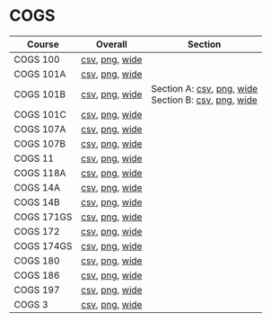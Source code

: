 # COGS

| Course | Overall | Section |
| ------ | ------- | ------- |
| COGS 100 | [csv](https://github.com/UCSD-Historical-Enrollment-Data/2024Summer1/blob/main/overall/COGS%20100.csv), [png](https://raw.githubusercontent.com/UCSD-Historical-Enrollment-Data/2024Summer1/main/plot_overall/COGS%20100.png), [wide](https://raw.githubusercontent.com/UCSD-Historical-Enrollment-Data/2024Summer1/main/plot_overall_wide/COGS%20100.png) |  |
| COGS 101A | [csv](https://github.com/UCSD-Historical-Enrollment-Data/2024Summer1/blob/main/overall/COGS%20101A.csv), [png](https://raw.githubusercontent.com/UCSD-Historical-Enrollment-Data/2024Summer1/main/plot_overall/COGS%20101A.png), [wide](https://raw.githubusercontent.com/UCSD-Historical-Enrollment-Data/2024Summer1/main/plot_overall_wide/COGS%20101A.png) |  |
| COGS 101B | [csv](https://github.com/UCSD-Historical-Enrollment-Data/2024Summer1/blob/main/overall/COGS%20101B.csv), [png](https://raw.githubusercontent.com/UCSD-Historical-Enrollment-Data/2024Summer1/main/plot_overall/COGS%20101B.png), [wide](https://raw.githubusercontent.com/UCSD-Historical-Enrollment-Data/2024Summer1/main/plot_overall_wide/COGS%20101B.png) | Section A: [csv](https://github.com/UCSD-Historical-Enrollment-Data/2024Summer1/blob/main/section/COGS%20101B_A.csv), [png](https://raw.githubusercontent.com/UCSD-Historical-Enrollment-Data/2024Summer1/main/plot_section/COGS%20101B_A.png), [wide](https://raw.githubusercontent.com/UCSD-Historical-Enrollment-Data/2024Summer1/main/plot_section_wide/COGS%20101B_A.png)<br>Section B: [csv](https://github.com/UCSD-Historical-Enrollment-Data/2024Summer1/blob/main/section/COGS%20101B_B.csv), [png](https://raw.githubusercontent.com/UCSD-Historical-Enrollment-Data/2024Summer1/main/plot_section/COGS%20101B_B.png), [wide](https://raw.githubusercontent.com/UCSD-Historical-Enrollment-Data/2024Summer1/main/plot_section_wide/COGS%20101B_B.png) |
| COGS 101C | [csv](https://github.com/UCSD-Historical-Enrollment-Data/2024Summer1/blob/main/overall/COGS%20101C.csv), [png](https://raw.githubusercontent.com/UCSD-Historical-Enrollment-Data/2024Summer1/main/plot_overall/COGS%20101C.png), [wide](https://raw.githubusercontent.com/UCSD-Historical-Enrollment-Data/2024Summer1/main/plot_overall_wide/COGS%20101C.png) |  |
| COGS 107A | [csv](https://github.com/UCSD-Historical-Enrollment-Data/2024Summer1/blob/main/overall/COGS%20107A.csv), [png](https://raw.githubusercontent.com/UCSD-Historical-Enrollment-Data/2024Summer1/main/plot_overall/COGS%20107A.png), [wide](https://raw.githubusercontent.com/UCSD-Historical-Enrollment-Data/2024Summer1/main/plot_overall_wide/COGS%20107A.png) |  |
| COGS 107B | [csv](https://github.com/UCSD-Historical-Enrollment-Data/2024Summer1/blob/main/overall/COGS%20107B.csv), [png](https://raw.githubusercontent.com/UCSD-Historical-Enrollment-Data/2024Summer1/main/plot_overall/COGS%20107B.png), [wide](https://raw.githubusercontent.com/UCSD-Historical-Enrollment-Data/2024Summer1/main/plot_overall_wide/COGS%20107B.png) |  |
| COGS 11 | [csv](https://github.com/UCSD-Historical-Enrollment-Data/2024Summer1/blob/main/overall/COGS%2011.csv), [png](https://raw.githubusercontent.com/UCSD-Historical-Enrollment-Data/2024Summer1/main/plot_overall/COGS%2011.png), [wide](https://raw.githubusercontent.com/UCSD-Historical-Enrollment-Data/2024Summer1/main/plot_overall_wide/COGS%2011.png) |  |
| COGS 118A | [csv](https://github.com/UCSD-Historical-Enrollment-Data/2024Summer1/blob/main/overall/COGS%20118A.csv), [png](https://raw.githubusercontent.com/UCSD-Historical-Enrollment-Data/2024Summer1/main/plot_overall/COGS%20118A.png), [wide](https://raw.githubusercontent.com/UCSD-Historical-Enrollment-Data/2024Summer1/main/plot_overall_wide/COGS%20118A.png) |  |
| COGS 14A | [csv](https://github.com/UCSD-Historical-Enrollment-Data/2024Summer1/blob/main/overall/COGS%2014A.csv), [png](https://raw.githubusercontent.com/UCSD-Historical-Enrollment-Data/2024Summer1/main/plot_overall/COGS%2014A.png), [wide](https://raw.githubusercontent.com/UCSD-Historical-Enrollment-Data/2024Summer1/main/plot_overall_wide/COGS%2014A.png) |  |
| COGS 14B | [csv](https://github.com/UCSD-Historical-Enrollment-Data/2024Summer1/blob/main/overall/COGS%2014B.csv), [png](https://raw.githubusercontent.com/UCSD-Historical-Enrollment-Data/2024Summer1/main/plot_overall/COGS%2014B.png), [wide](https://raw.githubusercontent.com/UCSD-Historical-Enrollment-Data/2024Summer1/main/plot_overall_wide/COGS%2014B.png) |  |
| COGS 171GS | [csv](https://github.com/UCSD-Historical-Enrollment-Data/2024Summer1/blob/main/overall/COGS%20171GS.csv), [png](https://raw.githubusercontent.com/UCSD-Historical-Enrollment-Data/2024Summer1/main/plot_overall/COGS%20171GS.png), [wide](https://raw.githubusercontent.com/UCSD-Historical-Enrollment-Data/2024Summer1/main/plot_overall_wide/COGS%20171GS.png) |  |
| COGS 172 | [csv](https://github.com/UCSD-Historical-Enrollment-Data/2024Summer1/blob/main/overall/COGS%20172.csv), [png](https://raw.githubusercontent.com/UCSD-Historical-Enrollment-Data/2024Summer1/main/plot_overall/COGS%20172.png), [wide](https://raw.githubusercontent.com/UCSD-Historical-Enrollment-Data/2024Summer1/main/plot_overall_wide/COGS%20172.png) |  |
| COGS 174GS | [csv](https://github.com/UCSD-Historical-Enrollment-Data/2024Summer1/blob/main/overall/COGS%20174GS.csv), [png](https://raw.githubusercontent.com/UCSD-Historical-Enrollment-Data/2024Summer1/main/plot_overall/COGS%20174GS.png), [wide](https://raw.githubusercontent.com/UCSD-Historical-Enrollment-Data/2024Summer1/main/plot_overall_wide/COGS%20174GS.png) |  |
| COGS 180 | [csv](https://github.com/UCSD-Historical-Enrollment-Data/2024Summer1/blob/main/overall/COGS%20180.csv), [png](https://raw.githubusercontent.com/UCSD-Historical-Enrollment-Data/2024Summer1/main/plot_overall/COGS%20180.png), [wide](https://raw.githubusercontent.com/UCSD-Historical-Enrollment-Data/2024Summer1/main/plot_overall_wide/COGS%20180.png) |  |
| COGS 186 | [csv](https://github.com/UCSD-Historical-Enrollment-Data/2024Summer1/blob/main/overall/COGS%20186.csv), [png](https://raw.githubusercontent.com/UCSD-Historical-Enrollment-Data/2024Summer1/main/plot_overall/COGS%20186.png), [wide](https://raw.githubusercontent.com/UCSD-Historical-Enrollment-Data/2024Summer1/main/plot_overall_wide/COGS%20186.png) |  |
| COGS 197 | [csv](https://github.com/UCSD-Historical-Enrollment-Data/2024Summer1/blob/main/overall/COGS%20197.csv), [png](https://raw.githubusercontent.com/UCSD-Historical-Enrollment-Data/2024Summer1/main/plot_overall/COGS%20197.png), [wide](https://raw.githubusercontent.com/UCSD-Historical-Enrollment-Data/2024Summer1/main/plot_overall_wide/COGS%20197.png) |  |
| COGS 3 | [csv](https://github.com/UCSD-Historical-Enrollment-Data/2024Summer1/blob/main/overall/COGS%203.csv), [png](https://raw.githubusercontent.com/UCSD-Historical-Enrollment-Data/2024Summer1/main/plot_overall/COGS%203.png), [wide](https://raw.githubusercontent.com/UCSD-Historical-Enrollment-Data/2024Summer1/main/plot_overall_wide/COGS%203.png) |  |
